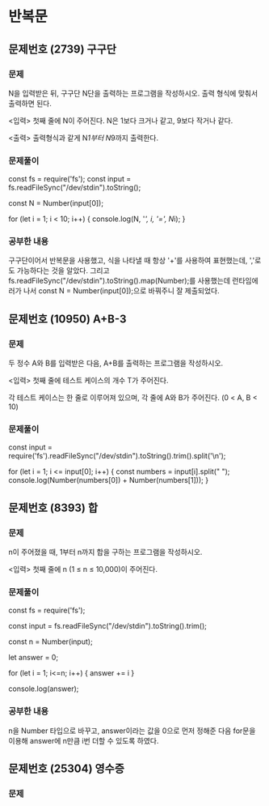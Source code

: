# 반복문

## 문제번호 (2739) 구구단

### 문제
N을 입력받은 뒤, 구구단 N단을 출력하는 프로그램을 작성하시오. 출력 형식에 맞춰서 출력하면 된다.

<입력>
첫째 줄에 N이 주어진다. N은 1보다 크거나 같고, 9보다 작거나 같다.

<출력>
출력형식과 같게 N*1부터 N*9까지 출력한다.

### 문제풀이
const fs = require('fs');
const input = fs.readFileSync("/dev/stdin").toString();

const N = Number(input[0]);

for (let i = 1; i < 10; i++) {
    console.log(N, '*', i, '=', N*i);
}

### 공부한 내용
구구단이어서 반복문을 사용했고, 식을 나타낼 때 항상 '+'를 사용하여 표현했는데, ','로도 가능하다는 것을 알았다.
그리고 fs.readFileSync("/dev/stdin").toString().map(Number);를 사용했는데 런타임에러가 나서 const N = Number(input[0]);으로
바꿔주니 잘 제출되었다.



## 문제번호 (10950) A+B-3

### 문제
두 정수 A와 B를 입력받은 다음, A+B를 출력하는 프로그램을 작성하시오.

<입력>
첫째 줄에 테스트 케이스의 개수 T가 주어진다.

각 테스트 케이스는 한 줄로 이루어져 있으며, 각 줄에 A와 B가 주어진다. (0 < A, B < 10)

### 문제풀이
const input = require('fs').readFileSync("/dev/stdin").toString().trim().split('\n');

for (let i = 1; i <= input[0]; i++) {
    const numbers = input[i].split(" ");
    console.log(Number(numbers[0]) + Number(numbers[1]));
}



## 문제번호 (8393) 합

### 문제
n이 주어졌을 때, 1부터 n까지 합을 구하는 프로그램을 작성하시오.

<입력>
첫째 줄에 n (1 ≤ n ≤ 10,000)이 주어진다.

### 문제풀이
const fs = require('fs');

const input = fs.readFileSync("/dev/stdin").toString().trim();

const n = Number(input);

let answer = 0;

for (let i = 1; i<=n; i++) {
	answer += i
}

console.log(answer);

### 공부한 내용
n을 Number 타입으로 바꾸고, answer이라는 값을 0으로 먼저 정해준 다음 for문을 이용해 answer에 
n만큼 i번 더할 수 있도록 하였다.



## 문제번호 (25304) 영수증

### 문제
